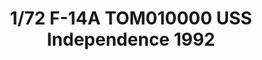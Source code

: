 ---
layout: product
title: "1/72 F-14A TOM010000 USS Independence 1992"
price: "6100" 
desc: "Maketa (Kalup 2015)"
img_path: "/assets/img/FP32.webp"
brand: "FineMolds"
available: false
special_offer: false
new: true
soon: false
cat: "010000"
subcat: "015900"
subsubcat: "0N/A"
sifra: "FP32"
popular: false
---